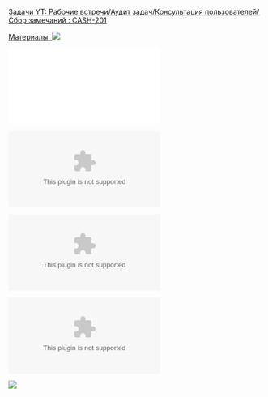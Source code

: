 <u>Задачи YT:<u>
[Рабочие встречи/Аудит задач/Консультация пользователей/Сбор замечаний : CASH-201](https://yt.surgutneftegas.ru:4443/issue/CASH-201)





<u>Материалы:<u>
![](Pasted%20image%2020250904094712.png)

![](Регистрация%20АО%20за%20январь%202024.xlsm)

![](Расшифровка%20X%20402%20за%202024.xlsx)

![](Отчет%20по%20ИМНС%202024.xlsx)

![](Привязка%20ВО.xlsx)

![](Pasted%20image%2020250904094844.png)